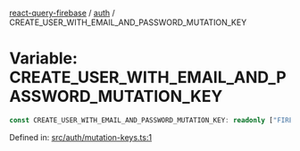[react-query-firebase](../../modules.md) / [auth](../index.md) / CREATE\_USER\_WITH\_EMAIL\_AND\_PASSWORD\_MUTATION\_KEY

# Variable: CREATE\_USER\_WITH\_EMAIL\_AND\_PASSWORD\_MUTATION\_KEY

```ts
const CREATE_USER_WITH_EMAIL_AND_PASSWORD_MUTATION_KEY: readonly ["FIREBASE", "AUTH", "CREATE_USER_WITH_EMAIL_AND_PASSWORD_MUTATION"];
```

Defined in: [src/auth/mutation-keys.ts:1](https://github.com/vpishuk/react-query-firebase/blob/7fbf9b6c8d5aecd24bcbf362edabf19ee5b1c72c/src/auth/mutation-keys.ts#L1)
